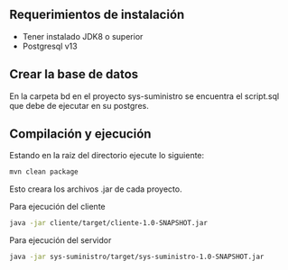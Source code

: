 ## Requerimientos de instalación
 - Tener instalado JDK8 o superior
 - Postgresql v13
 
## Crear la base de datos
En la carpeta bd en el proyecto sys-suministro se encuentra el script.sql que debe de ejecutar en su postgres.

## Compilación y ejecución

Estando en la raiz del directorio ejecute lo siguiente: 
```sh
mvn clean package
```
Esto creara los archivos .jar de cada proyecto.


Para ejecución del cliente
```sh
java -jar cliente/target/cliente-1.0-SNAPSHOT.jar
```

Para ejecución del servidor
```sh
java -jar sys-suministro/target/sys-suministro-1.0-SNAPSHOT.jar
```